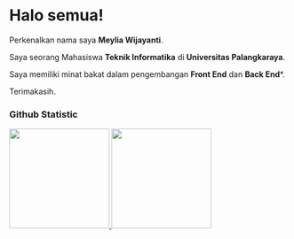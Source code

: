 # Halo semua! 

Perkenalkan nama saya **Meylia Wijayanti**.<br>

Saya seorang Mahasiswa **Teknik Informatika** di **Universitas Palangkaraya**.<br>

Saya memiliki minat bakat dalam pengembangan **Front End** dan **Back End***.<br>

Terimakasih.

### Github Statistic
<p align="left">
<a href="https://github.com/MeyliaWijayanti06">
  <img height="180em" src="https://github-readme-stats-eight-theta.vercel.app/api?username=penuliscode&show_icons=true&theme=algolia&include_all_commits=true&count_private=true"/>
  <img height="180em" src="https://github-readme-stats-eight-theta.vercel.app/api/top-langs/?username=penuliscode&layout=compact&layout=compact&theme=algolia"/>
</a>
</p>
